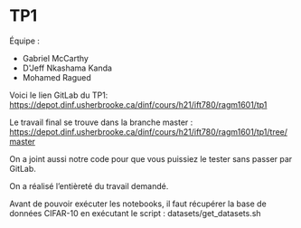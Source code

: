 # TP1

Équipe :
-	Gabriel McCarthy
-	D'Jeff Nkashama Kanda
-	Mohamed Ragued



Voici le lien GitLab du TP1:
https://depot.dinf.usherbrooke.ca/dinf/cours/h21/ift780/ragm1601/tp1

Le travail final se trouve dans la branche master : 
https://depot.dinf.usherbrooke.ca/dinf/cours/h21/ift780/ragm1601/tp1/tree/master

On a joint aussi notre code pour que vous puissiez le tester sans passer par GitLab.  

On a réalisé l’entièreté du travail demandé.  

Avant de pouvoir exécuter les notebooks, il faut récupérer la base de données CIFAR-10 
en exécutant le script : datasets/get_datasets.sh  

